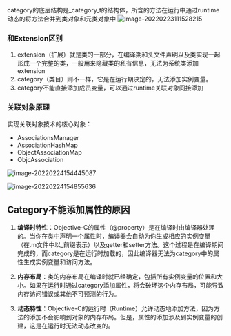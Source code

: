 category的底层结构是_category_t的结构体，所含的方法在运行中通过runtime动态的将方法合并到类对象和元类对象中
![image-20220223111528215](https://cdn.jsdelivr.net/gh/ZpFate/ImageService@master/uPic/img_2022_02_23_11_15_29.png)

### 和Extension区别
1.  extension（扩展）就是类的一部分，在编译期和头文件声明以及类实现一起形成一个完整的类，一般用来隐藏类的私有信息，无法为系统类添加extension
2.  category（类目）则不一样，它是在运行期决定的，无法添加实例变量。
3.  category不能直接添加成员变量，可以通过runtime关联对象间接添加

### 关联对象原理

实现关联对象技术的核心对象：

-   AssociationsManager
-   AssociationHashMap
-   ObjectAssociationMap
-   ObjcAssociation

![image-20220224154445087](https://cdn.jsdelivr.net/gh/ZpFate/ImageService@master/uPic/img_2022_02_24_15_44_46.png)

![image-20220224154855636](https://cdn.jsdelivr.net/gh/ZpFate/ImageService@master/uPic/img_2022_02_24_15_48_55.png)



## Category不能添加属性的原因

1. **编译时特性**：Objective-C的属性（@property）是在编译时由编译器处理的。当你在类中声明一个属性时，编译器会自动为你生成相应的实例变量（在.m文件中以_前缀表示）以及getter和setter方法。这个过程是在编译期间完成的，而category是在运行时加载的，因此编译器无法为category中的属性生成实例变量和访问方法。

2. **内存布局**：类的内存布局在编译时就已经确定，包括所有实例变量的位置和大小。如果在运行时通过category添加属性，将会破坏这个内存布局，可能导致内存访问错误或其他不可预测的行为。

3. **动态特性**：Objective-C的运行时（Runtime）允许动态地添加方法，因为方法的添加不会影响到对象的内存布局。但是，属性的添加涉及到实例变量的创建，这是在运行时无法动态改变的。

